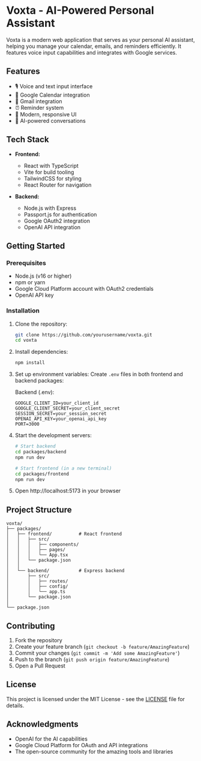 # Voxta - AI-Powered Personal Assistant

Voxta is a modern web application that serves as your personal AI assistant, helping you manage your calendar, emails, and reminders efficiently. It features voice input capabilities and integrates with Google services.

## Features

- 🎙️ Voice and text input interface
- 📅 Google Calendar integration
- 📧 Gmail integration
- ⏰ Reminder system
- 🎨 Modern, responsive UI
- 🤖 AI-powered conversations

## Tech Stack

- **Frontend:**
  - React with TypeScript
  - Vite for build tooling
  - TailwindCSS for styling
  - React Router for navigation

- **Backend:**
  - Node.js with Express
  - Passport.js for authentication
  - Google OAuth2 integration
  - OpenAI API integration

## Getting Started

### Prerequisites

- Node.js (v16 or higher)
- npm or yarn
- Google Cloud Platform account with OAuth2 credentials
- OpenAI API key

### Installation

1. Clone the repository:
   ```bash
   git clone https://github.com/yourusername/voxta.git
   cd voxta
   ```

2. Install dependencies:
   ```bash
   npm install
   ```

3. Set up environment variables:
   Create `.env` files in both frontend and backend packages:

   Backend (.env):
   ```
   GOOGLE_CLIENT_ID=your_client_id
   GOOGLE_CLIENT_SECRET=your_client_secret
   SESSION_SECRET=your_session_secret
   OPENAI_API_KEY=your_openai_api_key
   PORT=3000
   ```

4. Start the development servers:
   ```bash
   # Start backend
   cd packages/backend
   npm run dev

   # Start frontend (in a new terminal)
   cd packages/frontend
   npm run dev
   ```

5. Open http://localhost:5173 in your browser

## Project Structure

```
voxta/
├── packages/
│   ├── frontend/          # React frontend
│   │   ├── src/
│   │   │   ├── components/
│   │   │   ├── pages/
│   │   │   └── App.tsx
│   │   └── package.json
│   │
│   └── backend/           # Express backend
│       ├── src/
│       │   ├── routes/
│       │   ├── config/
│       │   └── app.ts
│       └── package.json
│
└── package.json
```

## Contributing

1. Fork the repository
2. Create your feature branch (`git checkout -b feature/AmazingFeature`)
3. Commit your changes (`git commit -m 'Add some AmazingFeature'`)
4. Push to the branch (`git push origin feature/AmazingFeature`)
5. Open a Pull Request

## License

This project is licensed under the MIT License - see the [LICENSE](LICENSE) file for details.

## Acknowledgments

- OpenAI for the AI capabilities
- Google Cloud Platform for OAuth and API integrations
- The open-source community for the amazing tools and libraries 